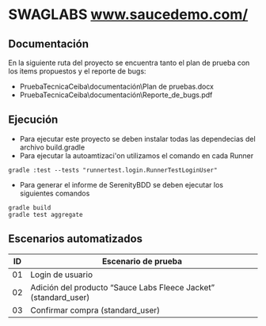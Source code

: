 # SWAGLABS www.saucedemo.com/

## Documentación
En la siguiente ruta del proyecto se encuentra tanto el plan de prueba con los items propuestos y el reporte de bugs:

* PruebaTecnicaCeiba\documentación\Plan de pruebas.docx
* PruebaTecnicaCeiba\documentación\Reporte_de_bugs.pdf

## Ejecución
* Para ejecutar este proyecto se deben instalar todas las dependecias del archivo build.gradle
* Para ejecutar la autoamtizaci'on utilizamos el comando en cada Runner
``` 
gradle :test --tests "runnertest.login.RunnerTestLoginUser"
```

* Para generar el informe de SerenityBDD se deben ejecutar los siguientes comandos

``` 
gradle build
gradle test aggregate
```

## Escenarios automatizados

| ID | Escenario de prueba |
| ------------- | ------------- |
| 01 | Login de usuario |
| 02 | Adición del producto “Sauce Labs Fleece Jacket” (standard_user) |
| 03 | Confirmar compra (standard_user) |

